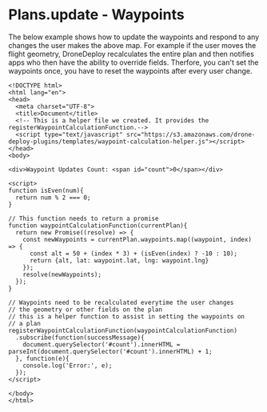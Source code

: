 # Plans.update - Waypoints

The below example shows how to update the waypoints and respond to any changes the user makes the above map. For example if the user moves the flight geometry, DroneDeploy recalculates the entire plan and then notifies apps who then have the ability to override fields. Therfore, you can't set the waypoints once, you have to reset the waypoints after every user change.

```markup
<!DOCTYPE html>
<html lang="en">
<head>
  <meta charset="UTF-8">
  <title>Document</title>
  <!-- This is a helper file we created. It provides the registerWaypointCalculationFunction.-->
  <script type="text/javascript" src="https://s3.amazonaws.com/drone-deploy-plugins/templates/waypoint-calculation-helper.js"></script>
</head>
<body>

<div>Waypoint Updates Count: <span id="count">0</span></div>

<script>
function isEven(num){
  return num % 2 === 0;
}

// This function needs to return a promise
function waypointCalculationFunction(currentPlan){
  return new Promise((resolve) => {
    const newWaypoints = currentPlan.waypoints.map((waypoint, index) => {
      const alt = 50 + (index * 3) + (isEven(index) ? -10 : 10);
      return {alt, lat: waypoint.lat, lng: waypoint.lng}
    });
    resolve(newWaypoints);
  });
}

// Waypoints need to be recalculated everytime the user changes 
// the geometry or other fields on the plan
// this is a helper function to assist in setting the waypoints on 
// a plan
registerWaypointCalculationFunction(waypointCalculationFunction)
  .subscribe(function(successMessage){
    document.querySelector('#count').innerHTML = parseInt(document.querySelector('#count').innerHTML) + 1;
  }, function(e){
    console.log('Error:', e);
  });
</script>

</body>
</html>
```


